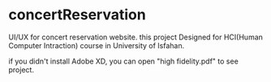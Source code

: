 # concertReservation
UI/UX for concert reservation website.
this project Designed for HCI(Human Computer Intraction) course in University of Isfahan.


if you didn't install Adobe XD, you can open "high fidelity.pdf" to see project.
